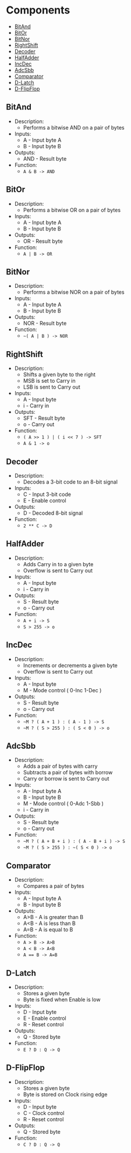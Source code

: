 # Components

- [BitAnd](#bitand)
- [BitOr](#bitor)
- [BitNor](#bitnor)
- [RightShift](#rightshift)
- [Decoder](#decoder)
- [HalfAdder](#halfadder)
- [IncDec](#incdec)
- [AdcSbb](#adcsbb)
- [Comparator](#comparator)
- [D-Latch](#d-latch)
- [D-FlipFlop](#d-flipflop)

## BitAnd

- Description:
  - Performs a bitwise AND on a pair of bytes
- Inputs:
  - A - Input byte A
  - B - Input byte B
- Outputs:
  - AND - Result byte
- Function:
  - `A & B -> AND`

## BitOr

- Description:
  - Performs a bitwise OR on a pair of bytes
- Inputs:
  - A - Input byte A
  - B - Input byte B
- Outputs:
  - OR - Result byte
- Function:
  - `A | B -> OR`

## BitNor

- Description:
  - Performs a bitwise NOR on a pair of bytes
- Inputs:
  - A - Input byte A
  - B - Input byte B
- Outputs:
  - NOR - Result byte
- Function:
  - `~( A | B ) -> NOR`

## RightShift 

- Description:
  - Shifts a given byte to the right
  - MSB is set to Carry in
  - LSB is sent to Carry out
- Inputs:
  - A - Input byte
  - i - Carry in
- Outputs:
  - SFT - Result byte
  - o - Carry out
- Function:
  - `( A >> 1 ) | ( i << 7 ) -> SFT`
  - `A & 1 -> o`

## Decoder

- Description:
  - Decodes a 3-bit code to an 8-bit signal
- Inputs:
  - C - Input 3-bit code
  - E - Enable control
- Outputs:
  - D - Decoded 8-bit signal
- Function:
  - `2 ** C -> D`

## HalfAdder

- Description:
  - Adds Carry in to a given byte
  - Overflow is sent to Carry out
- Inputs:
  - A - Input byte
  - i - Carry in
- Outputs:
  - S - Result byte
  - o - Carry out
- Function:
  - `A + i -> S`
  - `S > 255 -> o`

## IncDec

- Description:
  - Increments or decrements a given byte
  - Overflow is sent to Carry out
- Inputs:
  - A - Input byte
  - M - Mode control ( 0-Inc 1-Dec )
- Outputs:
  - S - Result byte
  - o - Carry out
- Function:
  - `~M ? ( A + 1 ) : ( A - 1 ) -> S`
  - `~M ? ( S > 255 ) : ( S < 0 ) -> o`

## AdcSbb

- Description:
  - Adds a pair of bytes with carry
  - Subtracts a pair of bytes with borrow
  - Carry or borrow is sent to Carry out
- Inputs:
  - A - Input byte A
  - B - Input byte B
  - M - Mode control ( 0-Adc 1-Sbb )
  - i - Carry in
- Outputs:
  - S - Result byte
  - o - Carry out
- Function:
  - `~M ? ( A + B + i ) : ( A - B + i ) -> S`
  - `~M ? ( S > 255 ) : ~( S < 0 ) -> o`

## Comparator

- Description:
  - Compares a pair of bytes
- Inputs:
  - A - Input byte A
  - B - Input byte B
- Outputs:
  - A\>B - A is greater than B
  - A\<B - A is less than B
  - A=B - A is equal to B
- Function:
  - `A > B -> A>B`
  - `A < B -> A<B`
  - `A == B -> A=B`

## D-Latch

- Description:
  - Stores a given byte
  - Byte is fixed when Enable is low
- Inputs:
  - D - Input byte
  - E - Enable control
  - R - Reset control
- Outputs:
  - Q - Stored byte
- Function:
  - `E ? D : Q -> Q`

## D-FlipFlop

- Description:
  - Stores a given byte
  - Byte is stored on Clock rising edge
- Inputs:
  - D - Input byte
  - C - Clock control
  - R - Reset control
- Outputs:
  - Q - Stored byte
- Function:
  - `C ? D : Q -> Q`

